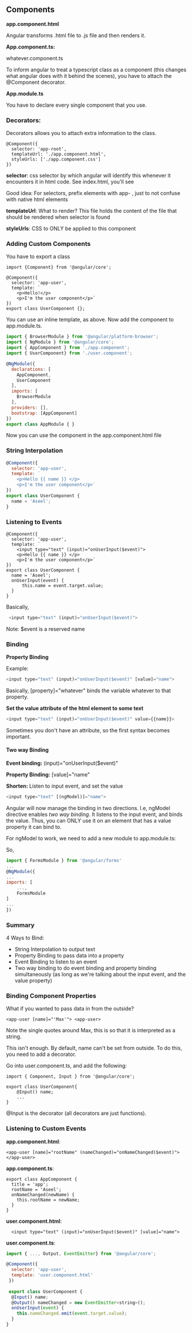 ## Components

**app.component.html**

Angular transforms .html file to .js file and then renders it.


**App.component.ts:**

whatever.component.ts

To inform angular to treat a typescript class as a component (this changes what angular does with it behind the scenes), you have to attach the @Component decorator. 

**App.module.ts**

You have to declare every single component that you use. 


### Decorators:

Decorators allows you to attach extra information to the class.

```javacript
@Component({
  selector: 'app-root',
  templateUrl: './app.component.html',
  styleUrls: ['./app.component.css']
})
```


**selector**: css selector by which angular will identify this whenever it encounters it in html code. See index.html, you'll see <app-root></app-root>

Good idea: For selectors, prefix elements with app- , just to not confuse with native html elements


**templateUrl**: What to render? This file holds the content of the file that should be rendered when selector is found


**styleUrls**: CSS to ONLY be applied to this component




### Adding Custom Components

You have to export a class

```javacript
import {Component} from '@angular/core';

@Component({
  selector: 'app-user',
  template: `
    <p>Hello!</p>
    <p>I'm the user component</p>`
})
export class UserComponent {};
```

You can use an inline template, as above. Now add the component to app.module.ts.

```javascript
import { BrowserModule } from '@angular/platform-browser';
import { NgModule } from '@angular/core';
import { AppComponent } from './app.component';
import { UserComponent} from './user.component';

@NgModule({
  declarations: [
    AppComponent,
    UserComponent
  ],
  imports: [
    BrowserModule
  ],
  providers: [],
  bootstrap: [AppComponent]
})
export class AppModule { }
```

Now you can use the component in the app.component.html file

### String Interpolation

```javascript
@Component({
  selector: 'app-user',
  template: `
    <p>Hello {{ name }} </p>
    <p>I'm the user component</p>`
})
export class UserComponent {
  name = 'Aseel';
}
```

### Listening to Events

```javacript
@Component({
  selector: 'app-user',
  template: `
    <input type="text" (input)="onUserInput($event)">
    <p>Hello {{ name }} </p>
    <p>I'm the user component</p>`
})
export class UserComponent {
  name = 'Aseel';
  onUserInput(event) {
      this.name = event.target.value;
  }
}
```

Basically,
```javascript
 <input type="text" (input)="onUserInput($event)">
```

Note: $event is a reserved name

### Binding

**Property Binding**

Example: 

```javascript
<input type="text" (input)="onUserInput($event)" [value]="name">
```

Basically,
[property]="whatever" binds the variable whatever to that property.

**Set the value attribute of the html element to some text**

```javascript
<input type="text" (input)="onUserInput($event)" value={{name}}>
```

Sometimes you don't have an attribute, so the first syntax becomes important.

#### Two way Binding

**Event binding:** (input)="onUserInput($event)"

**Property Binding:** [value]="name"

**Shorten:** 
Listen to input event, and set the value
```javascript
<input type="text" [(ngModel)]="name">
```

Angular will now manage the binding in two directions. I.e, ngModel directive enables *two way binding*. It listens to the input event, and binds the value. Thus,
you can ONLY use it on an element that has a value property it can bind to.

For ngModel to work, we need to add a new module to app.module.ts:

So,

```javascript
import { FormsModule } from '@angular/forms'
...
@NgModule({
...
imports: [
	...,
	FormsModule
]
...
})
```


### Summary

4 Ways to Bind:

* String Interpolation to output text
* Property Binding to pass data into a property
* Event Binding to listen to an event
* Two way binding to do event binding and property binding simultaneously (as long as we're talking about  the input event, and the value property)


### Binding Component Properties

What if you wanted to pass data in from the outside? 

```
<app-user [name]="'Max'"> <app-user>
```

Note the single quotes around Max, this is so that it is interpreted as a string. 

This isn't enough. By default, name can't be set from outside. To do this, you need to add a decorator.

Go into user.component.ts, and add the following:

```
import { Component, Input } from '@angular/core';

export class UserComponent{
	@Input() name;
	...
}
```

@Input is the decorator (all decorators are just functions). 

### Listening to Custom Events

**app.component.html**:

```
<app-user [name]="rootName" (nameChanged)="onNameChanged($event)"></app-user>
```

**app.component.ts**:

```
export class AppComponent {
  title = 'app';
  rootName = 'Aseel';
  onNameChanged(newName) {
    this.rootName = newName;
  }
}
```

**user.component.html**:

```
  <input type="text" (input)="onUserInput($event)" [value]="name">
```
  
**user.component.ts**:

```javascript
import { ..., Output, EventEmitter} from '@angular/core';

@Component({
  selector: 'app-user',
  template: 'user.component.html'
 })
 
 export class UserComponent {
  @Input() name;
  @Output() nameChanged = new EventEmitter<string>();
  onUserInput(event) {
    this.nameChanged.emit(event.target.value);
  }
}
```


